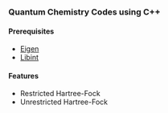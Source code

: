 ### Quantum Chemistry Codes using C++

#### Prerequisites
- [Eigen](https://eigen.tuxfamily.org/index.php?title=Main_Page) 
- [Libint](https://github.com/evaleev/libint)

#### Features
- Restricted Hartree-Fock
- Unrestricted Hartree-Fock
